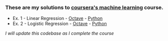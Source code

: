 ### These are my solutions to [coursera's machine learning](https://www.coursera.org/learn/machine-learning/home/welcome) course.

- Ex. 1 - Linear Regression - [Octave](https://github.com/cmseaton42/CourseraMachineLearning/tree/master/octave-solutions/linear-regression/ex1) - [Python](https://github.com/cmseaton42/CourseraMachineLearning/blob/master/python-solutions/linear-regression/index.ipynb)
- Ex. 2 - Logistic Regression - [Octave](https://github.com/cmseaton42/CourseraMachineLearning/tree/master/octave-solutions/logistic-regression/ex2) - [Python](https://github.com/cmseaton42/CourseraMachineLearning/blob/master/python-solutions/logistic-regression/index.ipynb)

*I will update this codebase as I complete the course*
